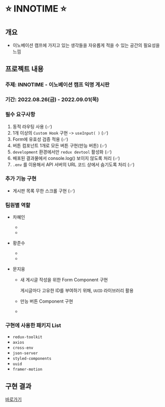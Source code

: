 # ⭐ INNOTIME ⭐

## 개요

- 이노베이션 캠프에 가지고 있는 생각들을 자유롭게 적을 수 있는 공간의 필요성을 느낌

## 프로젝트 내용

### 주제: INNOTIME - 이노베이션 캠프 익명 게시판

### 기간: 2022.08.26(금) - 2022.09.01(목)

### 필수 요구사항

1. 동적 라우팅 사용 (✅)
2. 1개 이상의 `Custom Hook` 구현 -> `useInput( )` (✅)
3. Form에 유효성 검증 적용 (✅)
4. 버튼 컴포넌트 1개로 모든 버튼 구현(만능 버튼) (✅)
5. `development` 환경에서만 `redux devtool` 활성화 (✅)
6. 배포된 결과물에서 console.log() 보이지 않도록 처리 (✅)
7. `.env` 를 이용해서 API 서버의 URL 코드 상에서 숨기도록 처리 (✅)

### 추가 기능 구현

- 게시판 목록 무한 스크롤 구현 (✅)

### 팀원별 역할

- 차혜인

  -
  -

- 황준수

  -
  -

- 문지웅

  - 새 게시글 작성을 위한 Form Component 구현

    게시글마다 고유한 ID를 부여하기 위해, `UUID` 라이브러리 활용

  - 만능 버튼 Component 구현

  -

### 구현에 사용한 패키지 List

- `redux-toolkit`
- `axios`
- `cross-env`
- `json-server`
- `styled-components`
- `uuid`
- `framer-motion`

## 구현 결과

[바로가기]("https://innotime.vercel.app")

